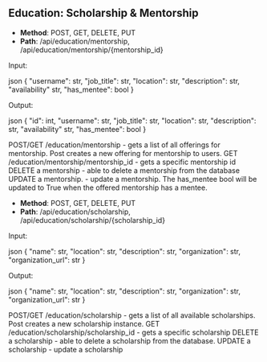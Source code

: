 ## Education: Scholarship & Mentorship

* **Method**: POST, GET, DELETE, PUT
* **Path**: /api/education/mentorship, /api/education/mentorship/{mentorship_id}

Input:

json
{
    "username": str,
    "job_title": str,
    "location": str,
    "description": str,
    "availability" str,
    "has_mentee": bool
}


Output:

json
{
    "id": int,
    "username": str,
    "job_title": str,
    "location": str,
    "description": str,
    "availability" str,
    "has_mentee": bool
}


POST/GET /education/mentorship - gets a list of all offerings for mentorship. 
Post creates a new offering for mentorship to users.
GET /education/mentorship/mentorship_id - gets a specific mentorship id
DELETE a mentorship - able to delete a mentorship from the database
UPDATE a mentorship. - update a mentorship. The has_mentee bool will be updated to True when the offered mentorship has a mentee.


* **Method**: POST, GET, DELETE, PUT
* **Path**: /api/education/scholarship, /api/education/scholarship/{scholarship_id}

Input:

json
{
    "name": str,
    "location": str,
    "description": str,
    "organization": str,
    "organization_url": str
}


Output:

json
{
    "name": str,
    "location": str,
    "description": str,
    "organization": str,
    "organization_url": str
}


POST/GET /education/scholarship - gets a list of all available scholarships. Post creates a new scholarship instance.
GET /education/scholarship/scholarship_id - gets a specific scholarship
DELETE a scholarship - able to delete a scholarship from the database.
UPDATE a scholarship - update a scholarship
